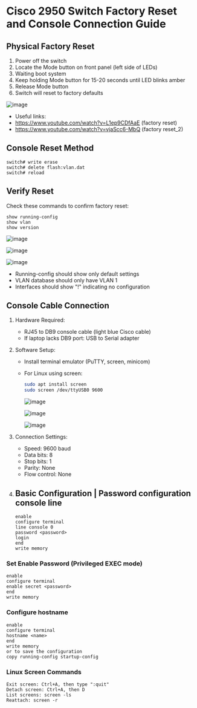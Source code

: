 # Cisco 2950 Switch Factory Reset and Console Connection Guide

## Physical Factory Reset
1. Power off the switch
2. Locate the Mode button on front panel (left side of LEDs)
3. Waiting boot system
4. Keep holding Mode button for 15-20 seconds until LED blinks amber
5. Release Mode button
6. Switch will reset to factory defaults

![image](https://github.com/user-attachments/assets/fed3670a-d522-455f-99b5-c88cb9b5e897)

- Useful links:
- https://www.youtube.com/watch?v=L1ep9CDfAaE (factory reset)
- https://www.youtube.com/watch?v=vjaScc6-MbQ (factory reset_2)

## Console Reset Method
```
switch# write erase
switch# delete flash:vlan.dat
switch# reload
```

## Verify Reset
Check these commands to confirm factory reset:
```
show running-config
show vlan
show version
```
![image](https://github.com/user-attachments/assets/e941da62-f990-4ddf-a958-a178f82d4f12)

![image](https://github.com/user-attachments/assets/d56716ca-8a3a-4634-9e86-c6a92f1a81d3)

![image](https://github.com/user-attachments/assets/f4a2c8e8-9ead-43f3-b7f9-7a5813ce42eb)


- Running-config should show only default settings
- VLAN database should only have VLAN 1
- Interfaces should show "!" indicating no configuration

## Console Cable Connection
1. Hardware Required:
   - RJ45 to DB9 console cable (light blue Cisco cable)
   - If laptop lacks DB9 port: USB to Serial adapter

2. Software Setup:
   - Install terminal emulator (PuTTY, screen, minicom)
   - For Linux using screen:
     ```bash
     sudo apt install screen
     sudo screen /dev/ttyUSB0 9600
     ```
     ![image](https://github.com/user-attachments/assets/4a447941-b8d7-472a-866d-a05d50d8d3e1)

     ![image](https://github.com/user-attachments/assets/713e66d4-35a5-487b-8201-3622b8cf1612)

     ![image](https://github.com/user-attachments/assets/bb89a4bb-305f-4d2e-93bd-402c295fdb1e)


   
3. Connection Settings:
   - Speed: 9600 baud
   - Data bits: 8
   - Stop bits: 1
   - Parity: None
   - Flow control: None

4. ## Basic Configuration | Password configuration console line
   ```
   enable
   configure terminal
   line console 0
   password <password>
   login
   end
   write memory
   ```

### Set Enable Password (Privileged EXEC mode)
```
enable
configure terminal
enable secret <password>
end
write memory
```

### Configure hostname
```
enable
configure terminal
hostname <name>
end
write memory
or to save the configuration
copy running-config startup-config
```
### Linux Screen Commands
```
Exit screen: Ctrl+A, then type ":quit"
Detach screen: Ctrl+A, then D
List screens: screen -ls
Reattach: screen -r
```
